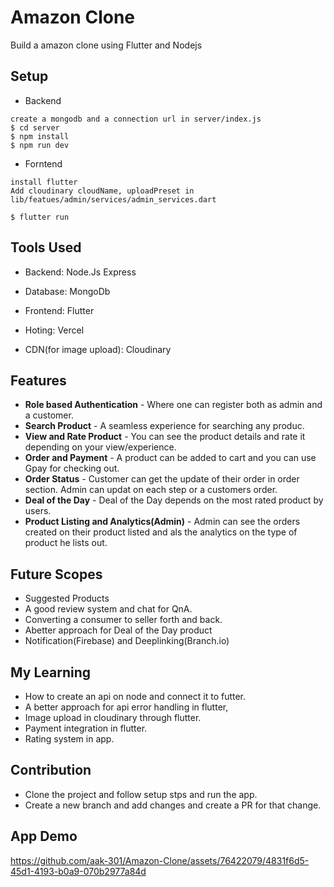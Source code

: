 # Amazon Clone

Build a amazon clone using Flutter and Nodejs

## Setup

- Backend
```
create a mongodb and a connection url in server/index.js
$ cd server
$ npm install
$ npm run dev
```

- Forntend
```
install flutter
Add cloudinary cloudName, uploadPreset in lib/featues/admin/services/admin_services.dart

$ flutter run
```

## Tools Used

- Backend:
    Node.Js
    Express

- Database:
    MongoDb

- Frontend:
    Flutter

- Hoting:
    Vercel

- CDN(for image upload):
    Cloudinary


## Features

* **Role based Authentication** - Where one can register both as admin and a customer.
* **Search Product** - A seamless experience for searching any produc.
* **View and Rate Product** - You can see the product details and rate it depending on your view/experience.
* **Order and Payment** - A product can be added to cart and you can use Gpay for checking out.
* **Order Status** - Customer can get the update of their order in order section. Admin can updat on each step or a customers order.
* **Deal of the Day** - Deal of the Day depends on the most rated product by users.
* **Product Listing and Analytics(Admin)** - Admin can see the orders created on their product listed and als the analytics on the type of product he lists out.

## Future Scopes

* Suggested Products
* A good review system and chat for QnA.
* Converting a consumer to seller forth and back.
* Abetter approach for Deal of the Day product
* Notification(Firebase) and Deeplinking(Branch.io)

## My Learning 

* How to create an api on node and connect it to futter.
* A better approach for api error handling in flutter,
* Image upload in cloudinary through flutter.
* Payment integration in flutter.
* Rating system in app.

## Contribution

* Clone the project and follow setup stps and run the app.
* Create a new branch and add changes and create a PR for that change.

## App Demo


https://github.com/aak-301/Amazon-Clone/assets/76422079/4831f6d5-45d1-4193-b0a9-070b2977a84d



